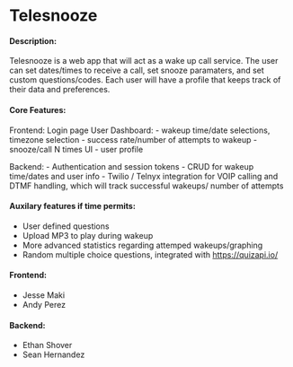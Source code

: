 # Telesnooze

#### Description:
Telesnooze is a web app that will act as a wake up call service. The user can set dates/times to receive a call, 
set snooze paramaters, and set custom questions/codes. Each user will have a profile that keeps track of their data
and preferences. 

#### Core Features: 
  Frontend: 
  Login page
  User Dashboard: 
    - wakeup time/date selections, timezone selection
    - success rate/number of attempts to wakeup
    - snooze/call N times UI 
    - user profile
  
  Backend: 
    - Authentication and session tokens
    - CRUD for wakeup time/dates and user info
    - Twilio / Telnyx integration for VOIP calling and DTMF handling, 
      which will track successful wakeups/ number of attempts
 
#### Auxilary features if time permits: 
  - User defined questions 
  - Upload MP3 to play during wakeup
  - More advanced statistics regarding attemped wakeups/graphing
  - Random multiple choice questions, integrated with https://quizapi.io/


#### Frontend: 
- Jesse Maki 
- Andy Perez

#### Backend: 
- Ethan Shover
- Sean Hernandez
